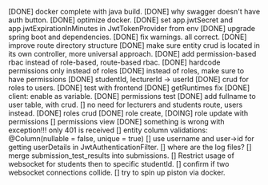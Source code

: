[DONE] docker complete with java build.
[DONE] why swagger doesn't have auth button.
[DONE] optimize docker. 
[DONE] set app.jwtSecret and app.jwtExpirationInMinutes in JwtTokenProvider from env
[DONE] upgrade spring boot and dependencies.
[DONE] fix warnings. all correct.
[DONE] improve route directory structure
[DONE] make sure entity crud is located in its own controller, more universal approach.
[DONE] add permission-based rbac instead of role-based, route-based rbac.
    [DONE] hardcode permissions only instead of roles
    [DONE] instead of roles, make sure to have permissions
[DONE] studentId, lecturerId → userId
[DONE] crud for roles to users.
[DONE] test with frontend
    [DONE] getRuntimes fix
    [DONE] client: enable as variable.
    [DONE] permissions test
[DONE] add fullname to user table, with crud.
[] no need for lecturers and students route, users instead.
    [DONE] roles crud
    [DONE] role create, 
    [DOING] role update with permissions
    [] permissions view
[DONE] something is wrong with exception!!! only 401 is received
[] entity column validations: @Column(nullable = false, unique = true)
[] use username and user→id for getting userDetails in JwtAuthenticationFilter.
[] where are the log files?
[] merge submission_test_results into submissions.
[] Restrict usage of websocket for students then to specific studentId.
[] confirm if two websocket connections collide.
[] try to spin up piston via docker.
